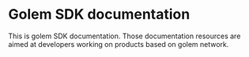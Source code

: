 # Golem SDK documentation

This is golem SDK documentation. Those documentation resources are aimed at developers working on products based on golem network.



